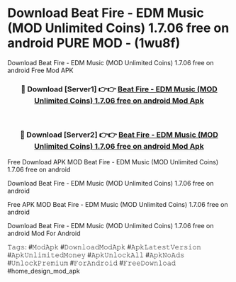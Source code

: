# Download Beat Fire - EDM Music (MOD Unlimited Coins) 1.7.06 free on android PURE MOD - (1wu8f)
Download Beat Fire - EDM Music (MOD Unlimited Coins) 1.7.06 free on android Free Mod APK

<div align="center">
<h3>🔴 Download [Server1] 👉👉 <a href="https://apk-comot.site?title=Beat_Fire_-_EDM_Music_(MOD_Unlimited_Coins)_1.7.06_free_on_android">Beat Fire - EDM Music (MOD Unlimited Coins) 1.7.06 free on android Mod Apk</a></h3><br>

<h3>🔴 Download [Server2] 👉👉 <a href="https://apk-comot.site?title=Beat_Fire_-_EDM_Music_(MOD_Unlimited_Coins)_1.7.06_free_on_android">Beat Fire - EDM Music (MOD Unlimited Coins) 1.7.06 free on android Mod Apk</a></h3>
</div>


Free Download APK MOD Beat Fire - EDM Music (MOD Unlimited Coins) 1.7.06 free on android

Download Beat Fire - EDM Music (MOD Unlimited Coins) 1.7.06 free on android 

Free APK MOD Beat Fire - EDM Music (MOD Unlimited Coins) 1.7.06 free on android 

Download Beat Fire - EDM Music (MOD Unlimited Coins) 1.7.06 free on android Mod For Android

𝚃𝚊𝚐𝚜: #𝙼𝚘𝚍𝙰𝚙𝚔 #𝙳𝚘𝚠𝚗𝚕𝚘𝚊𝚍𝙼𝚘𝚍𝙰𝚙𝚔 #𝙰𝚙𝚔𝙻𝚊𝚝𝚎𝚜𝚝𝚅𝚎𝚛𝚜𝚒𝚘𝚗 #𝙰𝚙𝚔𝚄𝚗𝚕𝚒𝚖𝚒𝚝𝚎𝚍𝙼𝚘𝚗𝚎𝚢 #𝙰𝚙𝚔𝚄𝚗𝚕𝚘𝚌𝚔𝙰𝚕𝚕 #𝙰𝚙𝚔𝙽𝚘𝙰𝚍𝚜 #𝚄𝚗𝚕𝚘𝚌𝚔𝙿𝚛𝚎𝚖𝚒𝚞𝚖 #𝙵𝚘𝚛𝙰𝚗𝚍𝚛𝚘𝚒𝚍 #𝙵𝚛𝚎𝚎𝙳𝚘𝚠𝚗𝚕𝚘𝚊𝚍 #home_design_mod_apk